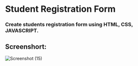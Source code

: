 # Student Registration Form

### Create students registration form using HTML, CSS, JAVASCRIPT.

## Screenshort:

![Screenshot (15)](https://user-images.githubusercontent.com/90950477/205365304-2f34c2a3-4857-4ce9-8f4f-e2b3fced0b55.png)
